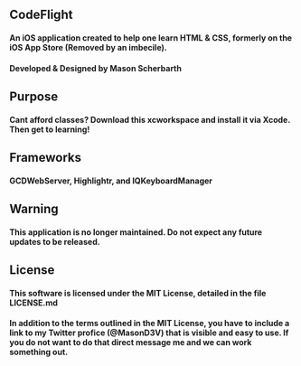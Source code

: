 ## CodeFlight
#### An iOS application created to help one learn HTML & CSS, formerly on the iOS App Store (Removed by an imbecile).
#### Developed & Designed by Mason Scherbarth

## Purpose
#### Cant afford classes? Download this xcworkspace and install it via Xcode. Then get to learning!

## Frameworks
#### GCDWebServer, Highlightr, and IQKeyboardManager

## Warning
#### This application is no longer maintained. Do not expect any future updates to be released.

## License
#### This software is licensed under the MIT License, detailed in the file LICENSE.md

#### In addition to the terms outlined in the MIT License, you have to include a link to my Twitter profice (@MasonD3V) that is visible and easy to use. If you do not want to do that direct message me and we can work something out.
